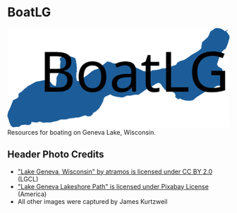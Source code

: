 # BoatLG
![BoatLG](/assets/boatlg.svg)
Resources for boating on Geneva Lake, Wisconsin.

## Header Photo Credits
 - ["Lake Geneva, Wisconsin" by atramos is licensed under CC BY 2.0](https://www.flickr.com/photos/atramos/6449646907) (LGCL)
 - ["Lake Geneva Lakeshore Path" is licensed under Pixabay License](https://pixabay.com/photos/lake-geneva-lakeshore-path-3524427/) (America)
 - All other images were captured by James Kurtzweil